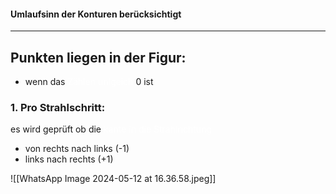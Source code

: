 
#### Umlaufsinn der Konturen berücksichtigt


---
## Punkten liegen in der Figur:
- wenn das <span style="color:#ffffff">Zählen unlgeich</span> 0 ist
### 1. Pro Strahlschritt:
es wird geprüft ob die <span style="color:#ffffff">kante in die Strahlrichtung</span>
- von rechts nach links (-1)
- links nach rechts (+1)

![[WhatsApp Image 2024-05-12 at 16.36.58.jpeg]]